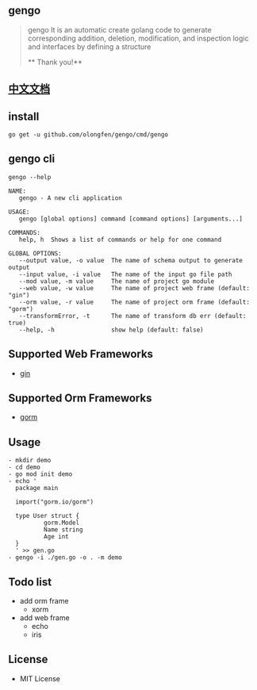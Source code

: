 ## gengo 
> gengo It is an automatic create golang code  to generate corresponding addition, deletion, modification, and inspection logic and interfaces by defining a structure
> 
> ** Thank you!**

## [中文文档](ZH_README.md)

## install
```console
go get -u github.com/olongfen/gengo/cmd/gengo
```

## gengo cli
```console
gengo --help

NAME:
   gengo - A new cli application

USAGE:
   gengo [global options] command [command options] [arguments...]

COMMANDS:
   help, h  Shows a list of commands or help for one command

GLOBAL OPTIONS:
   --output value, -o value  The name of schema output to generate output 
   --input value, -i value   The name of the input go file path
   --mod value, -m value     The name of project go module
   --web value, -w value     The name of project web frame (default: "gin")
   --orm value, -r value     The name of project orm frame (default: "gorm")
   --transformError, -t      The name of transform db err (default: true)
   --help, -h                show help (default: false)

```

## Supported Web Frameworks
- [gin](github.com/gin-gonic/gin)

## Supported Orm Frameworks
- [gorm](gorm.io/gorm)

## Usage
```conlose
- mkdir demo 
- cd demo 
- go mod init demo 
- echo '
  package main
  
  import("gorm.io/gorm")
  
  type User struct {
          gorm.Model
          Name string 
          Age int
  }
  ' >> gen.go
- gengo -i ./gen.go -o . -m demo

```

## Todo list
- add orm frame 
   - xorm 
-  add web frame
   - echo
   - iris
  

## License
- MIT License
